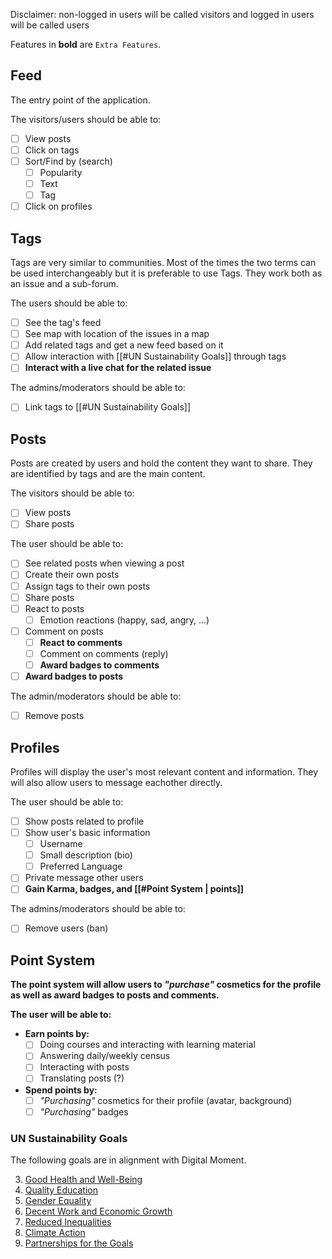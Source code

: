 Disclaimer: non-logged in users will be called visitors and logged in users will be called users

Features in **bold** are `Extra Features`.

## Feed
The entry point of the application.  

The visitors/users should be able to:
- [ ] View posts
- [ ] Click on tags
- [ ] Sort/Find by (search)
    - [ ] Popularity
    - [ ] Text
    - [ ] Tag
- [ ] Click on profiles
## Tags
Tags are very similar to communities. Most of the times the two terms can be used interchangeably but it is preferable to use Tags.
They work both as an issue and a sub-forum.

The users should be able to:
- [ ] See the tag's feed
- [ ] See map with location of the issues in a map
- [ ] Add related tags and get a new feed based on it
- [ ] Allow interaction with [[#UN Sustainability Goals]] through tags
- [ ] **Interact with a live chat for the related issue**

The admins/moderators should be able to:
- [ ] Link tags to [[#UN Sustainability Goals]]
## Posts
Posts are created by users and hold the content they want to share. They are identified by tags and are the main content.

The visitors should be able to:
- [ ] View posts
- [ ] Share posts

The user should be able to:
- [ ] See related posts when viewing a post
- [ ] Create their own posts
- [ ] Assign tags to their own posts
- [ ] Share posts
- [ ] React to posts
	- [ ] Emotion reactions (happy, sad, angry, ...)
- [ ] Comment on posts
	- [ ] **React to comments**
	- [ ] Comment on comments (reply)
	- [ ] **Award badges to comments**
- [ ] **Award badges to posts**

The admin/moderators should be able to:
- [ ] Remove posts
## Profiles
Profiles will display the user's most relevant content and information. They will also allow users to message eachother directly.

The user should be able to: 
- [ ] Show posts related to profile
- [ ] Show user's basic information
	- [ ] Username
	- [ ] Small description (bio)
	- [ ] Preferred Language
- [ ] Private message other users
- [ ] **Gain Karma, badges, and [[#Point System | points]]**

The admins/moderators should be able to:
- [ ] Remove users (ban)
## **Point System**
**The point system will allow users to *"purchase"* cosmetics for the profile as well as award badges to posts and comments.**

**The user will be able to:**
- **Earn points by:**
	- [ ] Doing courses and interacting with learning material
	- [ ] Answering daily/weekly census
	- [ ] Interacting with posts
	- [ ] Translating posts (?)
- **Spend points by:**
	- [ ] *"Purchasing"* cosmetics for their profile (avatar, background)
	- [ ] *"Purchasing"* badges

### UN Sustainability Goals
The following goals are in alignment with Digital Moment.

3. [Good Health and Well-Being](https://sdgs.un.org/goals/goal3)
4. [Quality Education](https://sdgs.un.org/goals/goal4)
5. [Gender Equality](https://sdgs.un.org/goals/goal5)
8. [Decent Work and Economic Growth](https://sdgs.un.org/goals/goal8)
10. [Reduced Inequalities](https://sdgs.un.org/goals/goal10)
13. [Climate Action](https://sdgs.un.org/goals/goal13)
17. [Partnerships for the Goals](https://sdgs.un.org/goals/goal17)
